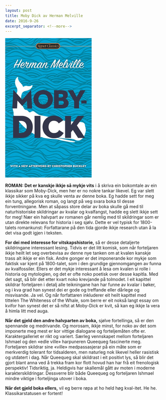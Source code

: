 ```yaml
---
layout: post
title: Moby Dick av Herman Melville
date: 2016-9-26
excerpt_separator: <!--more-->
---
```


![Omslaget til Moby dick viser ein kval](/images/mobydick.jpg)

**ROMAN: Det er kanskje ikkje så mykje vits** i å skriva ein bokomtale av ein klassikar som Moby-Dick, men her er no nokre tankar likevel. Eg var slett ikkje sikker på kva eg skulle venta av denne boka. Eg hadde sett for meg ein tung, allegorisk roman, og langt på veg svara boka til desse forventningane. <!--more-->Men at såpass store delar av boka skulle gå med til naturhistoriske skildringar av kvalar og kvalfangst, hadde eg slett ikkje sett for meg! Nær ein halvpart av romanen går nemlig med til skildringar som er utan direkte relevans for historia i seg sjølv. Dette er vel typisk for 1800-talets romankunst: Forfattarane på den tida gjorde ikkje research utan å la det visa godt igjen i teksten.

**For dei med interesse for vitskapshistorie,** så er desse detaljerte skildringane interessant lesing. Tidvis er det litt komisk, som når forteljaren ikkje heilt let seg overbevisa av denne nye tanken om at kvalen kanskje trass alt ikkje er ein fisk. Andre gonger er det imponerande kor mykje som faktisk var kjent på 1800-talet, som i den grundige gjennomgangen av funna av kvalfossiler. Ellers er det mykje interessant å lesa om kvalen si rolle i historia og mytologien, og det er ofte noko poetisk over desse kapitla. Med det sagt, så blir det etter kvart noko krevjande på tolmodet. I eit kapittel skildrar forteljaren i detalj alle teikningane han har funne av kvalar i bøker, og i kva grad han synest dei er gode og treffande eller dårlege og misvisande. Ja vel. Og når forfattaren inkluderer eit heilt kapittel med tittelen The Whiteness of the Whale, som berre er eit nokså langt essay om kvifor han synest det er så nifst at Moby-Dick er kvit, så kan eg ikkje la vera å himla litt med auga.

**Når det gjeld den andre halvparten av boka,** sjølve fortellinga, så er den spennande og medrivande. Og morosam, ikkje minst, for noko av det som imponerte meg mest er kor vittige dialogane og forteljemåten ofte er. Karaktergalleriet er rikt og variert. Særleg vennskapet mellom forteljaren Ishmael og den «edle ville» harpuneren Queequeg fascinerte meg. Forteljaren skildrar sine «ville» medpassasjerar på ein måte som er merkverdig tolerant for tidsalderen, men naturleg nok likevel heller rasistisk og utdatert i dag. Når Queequeg skal skildrast i eit positivt lys, så blir det gjort blant anna ved å trekka fram kor flott hovud han har frå eit frenologisk perspektiv! Tidsriktig, ja. Heldigvis har skallemål gått av moten i moderne karakterskildringar. Dessverre blir både Queequeg og forteljaren Ishmael mindre viktige i forteljinga utover i boka.

**Når det gjeld boka ellers,** vil eg berre røpa at ho held høg kval-itet. He he. Klassikarstatusen er fortent!